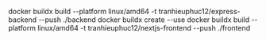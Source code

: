 docker buildx build --platform linux/amd64 -t tranhieuphuc12/express-backend --push ./backend
docker buildx create --use
docker buildx build --platform linux/amd64 -t tranhieuphuc12/nextjs-frontend --push ./frontend
